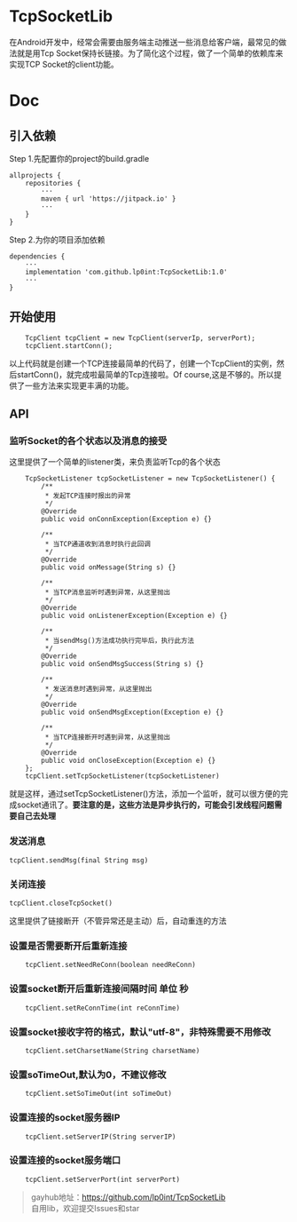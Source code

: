 # TcpSocketLib

在Android开发中，经常会需要由服务端主动推送一些消息给客户端，最常见的做法就是用Tcp Socket保持长链接。为了简化这个过程，做了一个简单的依赖库来实现TCP Socket的client功能。

# Doc
## 引入依赖
Step 1.先配置你的project的build.gradle

```
allprojects {
    repositories {
        ···
        maven { url 'https://jitpack.io' }
        ···
    }
}
```
Step 2.为你的项目添加依赖
```
dependencies {
    ···
    implementation 'com.github.lp0int:TcpSocketLib:1.0'
    ···
}
```
## 开始使用
```
    TcpClient tcpClient = new TcpClient(serverIp, serverPort);
    tcpClient.startConn();
```
以上代码就是创建一个TCP连接最简单的代码了，创建一个TcpClient的实例，然后startConn()，就完成啦最简单的Tcp连接啦。Of course,这是不够的。所以提供了一些方法来实现更丰满的功能。

## API
### 监听Socket的各个状态以及消息的接受
这里提供了一个简单的listener类，来负责监听Tcp的各个状态
```
    TcpSocketListener tcpSocketListener = new TcpSocketListener() {
        /**
         * 发起TCP连接时报出的异常
         */
        @Override
        public void onConnException(Exception e) {}

        /**
         * 当TCP通道收到消息时执行此回调
         */
        @Override
        public void onMessage(String s) {}

        /**
         * 当TCP消息监听时遇到异常，从这里抛出
         */
        @Override
        public void onListenerException(Exception e) {}

        /**
         * 当sendMsg()方法成功执行完毕后，执行此方法
         */
        @Override
        public void onSendMsgSuccess(String s) {}

        /**
         * 发送消息时遇到异常，从这里抛出
         */
        @Override
        public void onSendMsgException(Exception e) {}

        /**
         * 当TCP连接断开时遇到异常，从这里抛出
         */
        @Override
        public void onCloseException(Exception e) {}
    }; 
    tcpClient.setTcpSocketListener(tcpSocketListener)
```
就是这样，通过setTcpSocketListener()方法，添加一个监听，就可以很方便的完成socket通讯了。**要注意的是，这些方法是异步执行的，可能会引发线程问题需要自己去处理**

### 发送消息
```
tcpClient.sendMsg(final String msg)
```

### 关闭连接
```
tcpClient.closeTcpSocket()
```

这里提供了链接断开（不管异常还是主动）后，自动重连的方法
### 设置是否需要断开后重新连接
```
    tcpClient.setNeedReConn(boolean needReConn)
```

### 设置socket断开后重新连接间隔时间 单位 秒
```
    tcpClient.setReConnTime(int reConnTime)
```

### 设置socket接收字符的格式，默认"utf-8"，非特殊需要不用修改
```
    tcpClient.setCharsetName(String charsetName)
```

### 设置soTimeOut,默认为0，不建议修改
```
    tcpClient.setSoTimeOut(int soTimeOut)
```

### 设置连接的socket服务器IP
```
    tcpClient.setServerIP(String serverIP)
```

### 设置连接的socket服务端口
```
    tcpClient.setServerPort(int serverPort)
```


>gayhub地址：https://github.com/lp0int/TcpSocketLib </br>自用lib，欢迎提交Issues和star
